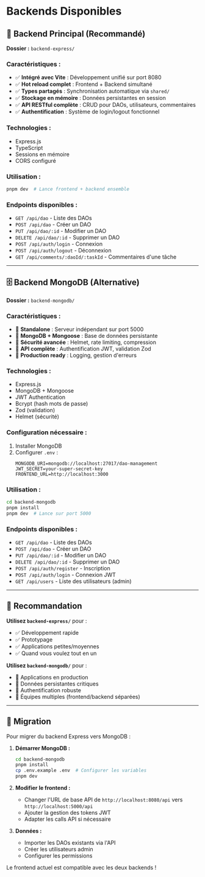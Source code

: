 # Backends Disponibles

## 🔧 Backend Principal (Recommandé)

**Dossier :** `backend-express/`

### Caractéristiques :
- ✅ **Intégré avec Vite** : Développement unifié sur port 8080
- ✅ **Hot reload complet** : Frontend + Backend simultané
- ✅ **Types partagés** : Synchronisation automatique via `shared/`
- ✅ **Stockage en mémoire** : Données persistantes en session
- ✅ **API RESTful complète** : CRUD pour DAOs, utilisateurs, commentaires
- ✅ **Authentification** : Système de login/logout fonctionnel

### Technologies :
- Express.js
- TypeScript
- Sessions en mémoire
- CORS configuré

### Utilisation :
```bash
pnpm dev  # Lance frontend + backend ensemble
```

### Endpoints disponibles :
- `GET /api/dao` - Liste des DAOs
- `POST /api/dao` - Créer un DAO
- `PUT /api/dao/:id` - Modifier un DAO
- `DELETE /api/dao/:id` - Supprimer un DAO
- `POST /api/auth/login` - Connexion
- `POST /api/auth/logout` - Déconnexion
- `GET /api/comments/:daoId/:taskId` - Commentaires d'une tâche

---

## 🗄️ Backend MongoDB (Alternative)

**Dossier :** `backend-mongodb/`

### Caractéristiques :
- 🔶 **Standalone** : Serveur indépendant sur port 5000
- 🔶 **MongoDB + Mongoose** : Base de données persistante
- 🔶 **Sécurité avancée** : Helmet, rate limiting, compression
- 🔶 **API complète** : Authentification JWT, validation Zod
- 🔶 **Production ready** : Logging, gestion d'erreurs

### Technologies :
- Express.js
- MongoDB + Mongoose
- JWT Authentication
- Bcrypt (hash mots de passe)
- Zod (validation)
- Helmet (sécurité)

### Configuration nécessaire :
1. Installer MongoDB
2. Configurer `.env` :
   ```
   MONGODB_URI=mongodb://localhost:27017/dao-management
   JWT_SECRET=your-super-secret-key
   FRONTEND_URL=http://localhost:3000
   ```

### Utilisation :
```bash
cd backend-mongodb
pnpm install
pnpm dev  # Lance sur port 5000
```

### Endpoints disponibles :
- `GET /api/dao` - Liste des DAOs
- `POST /api/dao` - Créer un DAO  
- `PUT /api/dao/:id` - Modifier un DAO
- `DELETE /api/dao/:id` - Supprimer un DAO
- `POST /api/auth/register` - Inscription
- `POST /api/auth/login` - Connexion JWT
- `GET /api/users` - Liste des utilisateurs (admin)

---

## 🎯 Recommandation

**Utilisez `backend-express/`** pour :
- ✅ Développement rapide
- ✅ Prototypage
- ✅ Applications petites/moyennes
- ✅ Quand vous voulez tout en un

**Utilisez `backend-mongodb/`** pour :
- 🔶 Applications en production
- 🔶 Données persistantes critiques
- 🔶 Authentification robuste
- 🔶 Équipes multiples (frontend/backend séparées)

---

## 🔄 Migration

Pour migrer du backend Express vers MongoDB :

1. **Démarrer MongoDB :**
   ```bash
   cd backend-mongodb
   pnpm install
   cp .env.example .env  # Configurer les variables
   pnpm dev
   ```

2. **Modifier le frontend :**
   - Changer l'URL de base API de `http://localhost:8080/api` vers `http://localhost:5000/api`
   - Ajouter la gestion des tokens JWT
   - Adapter les calls API si nécessaire

3. **Données :**
   - Importer les DAOs existants via l'API
   - Créer les utilisateurs admin
   - Configurer les permissions

Le frontend actuel est compatible avec les deux backends !
